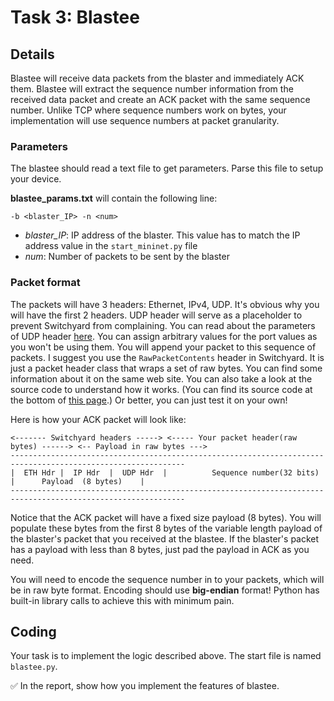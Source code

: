 # Task 3: Blastee

## Details

Blastee will receive data packets from the blaster and immediately ACK them. Blastee will extract the sequence number information from the received data packet and create an ACK packet with the same sequence number. Unlike TCP where sequence numbers work on bytes, your implementation will use sequence numbers at packet granularity.

### Parameters

The blastee should read a text file to get parameters. Parse this file to setup your device.

**blastee\_params.txt** will contain the following line:

```text
-b <blaster_IP> -n <num> 
```

* _blaster\_IP_: IP address of the blaster. This value has to match the IP address value in the `start_mininet.py` file
* _num_: Number of packets to be sent by the blaster

### Packet format

The packets will have 3 headers: Ethernet, IPv4, UDP. It's obvious why you will have the first 2 headers. UDP header will serve as a placeholder to prevent Switchyard from complaining. You can read about the parameters of UDP header [here](https://pavinberg.gitee.io/switchyard/reference.html#udp-user-datagram-protocol-header). You can assign arbitrary values for the port values as you won't be using them. You will append your packet to this sequence of packets. I suggest you use the `RawPacketContents` header in Switchyard. It is just a packet header class that wraps a set of raw bytes. You can find some information about it on the same web site. You can also take a look at the source code to understand how it works. \(You can find its source code at the bottom of [this page](https://pavinberg.gitee.io/switchyard/_modules/switchyard/lib/packet/packet.html).\) Or better, you can just test it on your own!

Here is how your ACK packet will look like:

```text
<------- Switchyard headers -----> <----- Your packet header(raw bytes) ------> <-- Payload in raw bytes --->
-------------------------------------------------------------------------------------------------------------
|  ETH Hdr |  IP Hdr  |  UDP Hdr  |          Sequence number(32 bits)          |      Payload  (8 bytes)    |
-------------------------------------------------------------------------------------------------------------
```

Notice that the ACK packet will have a fixed size payload \(8 bytes\). You will populate these bytes from the first 8 bytes of the variable length payload of the blaster's packet that you received at the blastee. If the blaster's packet has a payload with less than 8 bytes, just pad the payload in ACK as you need.

You will need to encode the sequence number in to your packets, which will be in raw byte format. Encoding should use **big-endian** format! Python has built-in library calls to achieve this with minimum pain.

## Coding

Your task is to implement the logic described above. The start file is named `blastee.py`.

✅ In the report, show how you implement the features of blastee.

